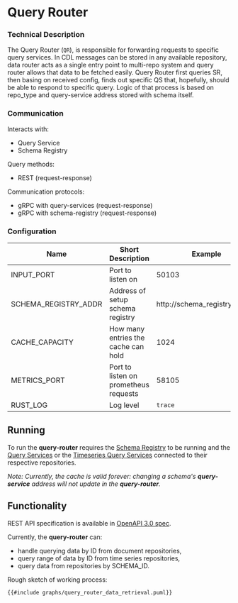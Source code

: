 # Query Router

### Technical Description

The Query Router (`QR`), is responsible for forwarding requests to specific query services. In CDL messages can be stored in any available repository, data router acts as a single entry point to multi-repo system and query router allows that data to be fetched easily.
Query Router first queries SR, then basing on received config, finds out specific QS that, hopefully, should be able to respond to specific query. Logic of that process is based on repo_type and query-service address stored with schema itself.


### Communication

Interacts with:
- Query Service
- Schema Registry

Query methods:
- REST (request-response)

Communication protocols:
- gRPC with query-services (request-response)
- gRPC with schema-registry (request-response)

### Configuration

| Name | Short Description | Example | Mandatory | Default |
|---|---|---|---|---|
| INPUT_PORT | Port to listen on | 50103 | yes | |
| SCHEMA_REGISTRY_ADDR | Address of setup schema registry | http://schema_registry:50101 | yes | |
| CACHE_CAPACITY | How many entries the cache can hold | 1024 | yes | |
| METRICS_PORT | Port to listen on prometheus requests | 58105 | no | 58105 |
| RUST_LOG | Log level | `trace` | no | |

## Running
To run the **query-router** requires the [Schema Registry][schema-registry] to be running and the [Query Services][query-service] or the [Timeseries Query Services][query-service-ts] connected to their respective repositories.

_Note: Currently, the cache is valid forever: changing a schema's **query-service** address will not update in the **query-router**._

## Functionality
REST API specification is available in [OpenAPI 3.0 spec][api-spec].

Currently, the **query-router** can:
- handle querying data by ID from document repositories,
- query range of data by ID from time series repositories,
- query data from repositories by SCHEMA_ID.

Rough sketch of working process:
``` plantuml
{{#include graphs/query_router_data_retrieval.puml}}
```

[schema-registry]: schema_registry.md
[query-service]: query_service.md
[query-service-ts]: https://github.com/epiphany-platform/CommonDataLayer/tree/develop/crates/query-service-ts
[api-spec]: https://github.com/epiphany-platform/CommonDataLayer/blob/develop/crates/query-router/api.yml
